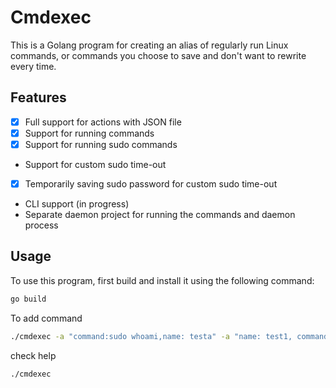 # Cmdexec
This is a Golang program for creating an alias of regularly run Linux commands, or commands you choose to save and don't want to rewrite every time.

## Features
- [x] Full support for actions with JSON file
- [x] Support for running commands
- [x] Support for running sudo commands
-  Support for custom sudo time-out
- [x] Temporarily saving sudo password for custom sudo time-out
-  CLI support (in progress)
-  Separate daemon project for running the commands and daemon process 

## Usage
To use this program, first build and install it using the following command:
```sh
go build
```
To add command
```sh
./cmdexec -a "command:sudo whoami,name: testa" -a "name: test1, command:sudo who"
```

check help 
```sh
./cmdexec
```